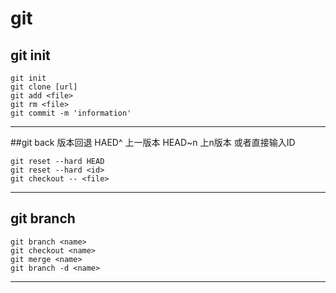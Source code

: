 # git
## git init
    git init
    git clone [url]
    git add <file>
    git rm <file>
    git commit -m 'information'

*********
##git back
版本回退 HAED^ 上一版本 HEAD~n 上n版本 或者直接输入ID

    git reset --hard HEAD
    git reset --hard <id>
    git checkout -- <file>
*****************
## git branch
    git branch <name>
    git checkout <name>
    git merge <name>
    git branch -d <name>
********

